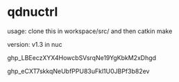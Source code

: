 # qdnuctrl
usage:
  clone this in workspace/src/ and then catkin make
  
version:
  v1.3 in nuc 

  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

  
  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


